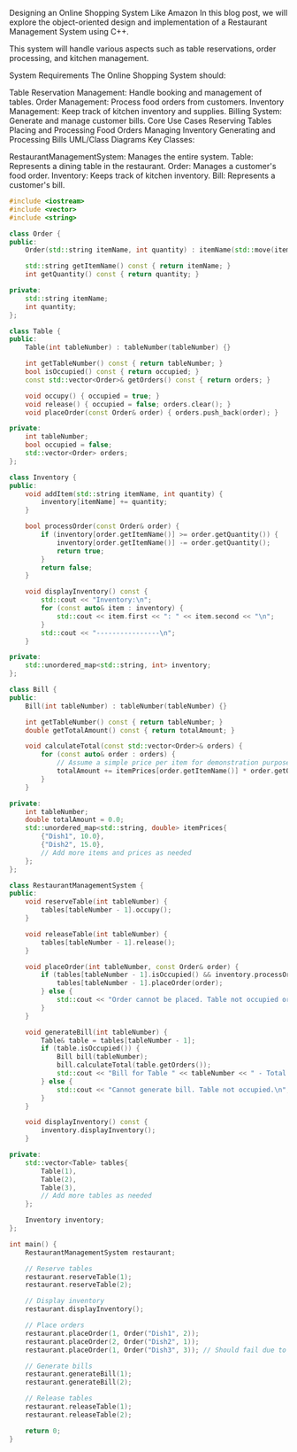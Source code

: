 Designing an Online Shopping System Like Amazon
In this blog post, we will explore the object-oriented design and implementation of a Restaurant Management System using C++.

This system will handle various aspects such as table reservations, order processing, and kitchen management.

System Requirements
The Online Shopping System should:

Table Reservation Management: Handle booking and management of tables.
Order Management: Process food orders from customers.
Inventory Management: Keep track of kitchen inventory and supplies.
Billing System: Generate and manage customer bills.
Core Use Cases
Reserving Tables
Placing and Processing Food Orders
Managing Inventory
Generating and Processing Bills
UML/Class Diagrams
Key Classes:

RestaurantManagementSystem: Manages the entire system.
Table: Represents a dining table in the restaurant.
Order: Manages a customer's food order.
Inventory: Keeps track of kitchen inventory.
Bill: Represents a customer's bill.

```cpp
#include <iostream>
#include <vector>
#include <string>

class Order {
public:
    Order(std::string itemName, int quantity) : itemName(std::move(itemName)), quantity(quantity) {}

    std::string getItemName() const { return itemName; }
    int getQuantity() const { return quantity; }

private:
    std::string itemName;
    int quantity;
};

class Table {
public:
    Table(int tableNumber) : tableNumber(tableNumber) {}

    int getTableNumber() const { return tableNumber; }
    bool isOccupied() const { return occupied; }
    const std::vector<Order>& getOrders() const { return orders; }

    void occupy() { occupied = true; }
    void release() { occupied = false; orders.clear(); }
    void placeOrder(const Order& order) { orders.push_back(order); }

private:
    int tableNumber;
    bool occupied = false;
    std::vector<Order> orders;
};

class Inventory {
public:
    void addItem(std::string itemName, int quantity) {
        inventory[itemName] += quantity;
    }

    bool processOrder(const Order& order) {
        if (inventory[order.getItemName()] >= order.getQuantity()) {
            inventory[order.getItemName()] -= order.getQuantity();
            return true;
        }
        return false;
    }

    void displayInventory() const {
        std::cout << "Inventory:\n";
        for (const auto& item : inventory) {
            std::cout << item.first << ": " << item.second << "\n";
        }
        std::cout << "----------------\n";
    }

private:
    std::unordered_map<std::string, int> inventory;
};

class Bill {
public:
    Bill(int tableNumber) : tableNumber(tableNumber) {}

    int getTableNumber() const { return tableNumber; }
    double getTotalAmount() const { return totalAmount; }

    void calculateTotal(const std::vector<Order>& orders) {
        for (const auto& order : orders) {
            // Assume a simple price per item for demonstration purposes
            totalAmount += itemPrices[order.getItemName()] * order.getQuantity();
        }
    }

private:
    int tableNumber;
    double totalAmount = 0.0;
    std::unordered_map<std::string, double> itemPrices{
        {"Dish1", 10.0},
        {"Dish2", 15.0},
        // Add more items and prices as needed
    };
};

class RestaurantManagementSystem {
public:
    void reserveTable(int tableNumber) {
        tables[tableNumber - 1].occupy();
    }

    void releaseTable(int tableNumber) {
        tables[tableNumber - 1].release();
    }

    void placeOrder(int tableNumber, const Order& order) {
        if (tables[tableNumber - 1].isOccupied() && inventory.processOrder(order)) {
            tables[tableNumber - 1].placeOrder(order);
        } else {
            std::cout << "Order cannot be placed. Table not occupied or insufficient inventory.\n";
        }
    }

    void generateBill(int tableNumber) {
        Table& table = tables[tableNumber - 1];
        if (table.isOccupied()) {
            Bill bill(tableNumber);
            bill.calculateTotal(table.getOrders());
            std::cout << "Bill for Table " << tableNumber << " - Total Amount: $" << bill.getTotalAmount() << "\n";
        } else {
            std::cout << "Cannot generate bill. Table not occupied.\n";
        }
    }

    void displayInventory() const {
        inventory.displayInventory();
    }

private:
    std::vector<Table> tables{
        Table(1),
        Table(2),
        Table(3),
        // Add more tables as needed
    };

    Inventory inventory;
};

int main() {
    RestaurantManagementSystem restaurant;

    // Reserve tables
    restaurant.reserveTable(1);
    restaurant.reserveTable(2);

    // Display inventory
    restaurant.displayInventory();

    // Place orders
    restaurant.placeOrder(1, Order("Dish1", 2));
    restaurant.placeOrder(2, Order("Dish2", 1));
    restaurant.placeOrder(1, Order("Dish3", 3)); // Should fail due to insufficient inventory

    // Generate bills
    restaurant.generateBill(1);
    restaurant.generateBill(2);

    // Release tables
    restaurant.releaseTable(1);
    restaurant.releaseTable(2);

    return 0;
}
